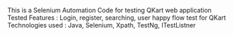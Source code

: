 This is a Selenium Automation Code for testing QKart web application 
Tested Features : Login, register, searching, user happy flow test for QKart
Technologies used : Java, Selenium, Xpath, TestNg, ITestListner
